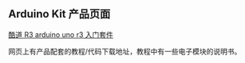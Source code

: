 ## Arduino Kit 产品页面

[酷道 R3 arduino uno r3 入门套件](http://item.jd.com/10574849314.html)

网页上有产品配套的教程/代码下载地址，教程中有一些电子模块的说明书。

